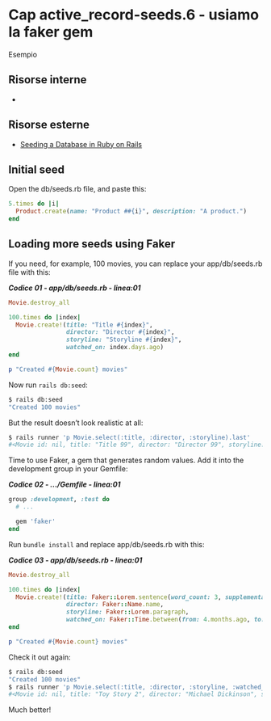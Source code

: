 # <a name="top"></a> Cap active_record-seeds.6 - usiamo la faker gem

Esempio



## Risorse interne

- []()



## Risorse esterne

- [Seeding a Database in Ruby on Rails](https://ninjadevel.com/seeding-database-ruby-on-rails/)



## Initial seed

Open the db/seeds.rb file, and paste this:

```ruby
5.times do |i|
  Product.create(name: "Product ##{i}", description: "A product.")
end
```


## Loading more seeds using Faker
If you need, for example, 100 movies, you can replace your app/db/seeds.rb file with this:

***Codice 01 - app/db/seeds.rb - linea:01***

```ruby
Movie.destroy_all

100.times do |index|
  Movie.create!(title: "Title #{index}",
                director: "Director #{index}",
                storyline: "Storyline #{index}",
                watched_on: index.days.ago)
end

p "Created #{Movie.count} movies"
```

Now run `rails db:seed`:

```bash
$ rails db:seed              
"Created 100 movies"
```

But the result doesn’t look realistic at all:

```bash
$ rails runner 'p Movie.select(:title, :director, :storyline).last'
#<Movie id: nil, title: "Title 99", director: "Director 99", storyline: "Storyline 99">
```

Time to use Faker, a gem that generates random values. Add it into the development group in your Gemfile:

***Codice 02 - .../Gemfile - linea:01***

```ruby
group :development, :test do
  # ...

  gem 'faker'
end
```


Run `bundle install` and replace app/db/seeds.rb with this:

***Codice 03 - app/db/seeds.rb - linea:01***

```ruby
Movie.destroy_all

100.times do |index|
  Movie.create!(title: Faker::Lorem.sentence(word_count: 3, supplemental: false, random_words_to_add: 0).chop,
                director: Faker::Name.name,
                storyline: Faker::Lorem.paragraph,
                watched_on: Faker::Time.between(from: 4.months.ago, to: 1.week.ago))
end

p "Created #{Movie.count} movies"
```


Check it out again:

```bash
$ rails db:seed              
"Created 100 movies"
$ rails runner 'p Movie.select(:title, :director, :storyline, :watched_on).last'
#<Movie id: nil, title: "Toy Story 2", director: "Michael Dickinson", storyline: "Modi esse et at eum deserunt harum qui itaque reru...", watched_on: "2020-11-18">
```

Much better!

